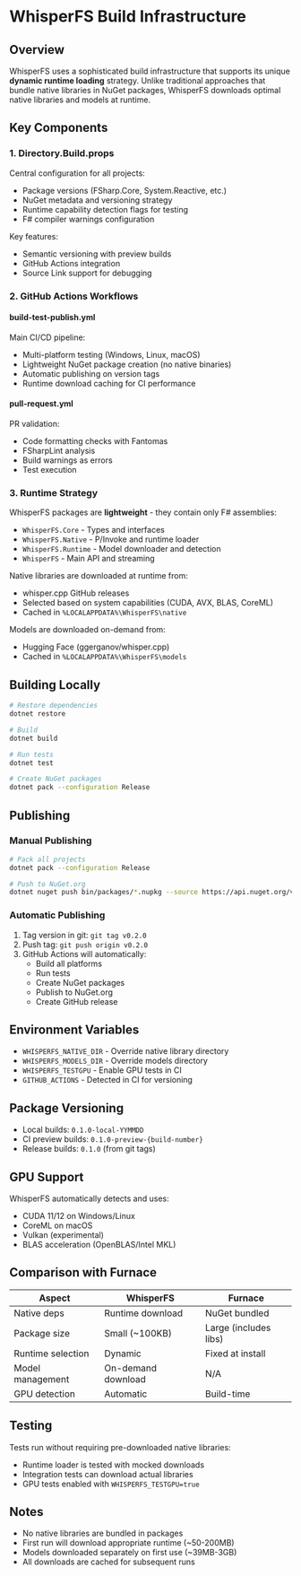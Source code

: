 # WhisperFS Build Infrastructure

## Overview

WhisperFS uses a sophisticated build infrastructure that supports its unique **dynamic runtime loading** strategy. Unlike traditional approaches that bundle native libraries in NuGet packages, WhisperFS downloads optimal native libraries and models at runtime.

## Key Components

### 1. Directory.Build.props
Central configuration for all projects:
- Package versions (FSharp.Core, System.Reactive, etc.)
- NuGet metadata and versioning strategy
- Runtime capability detection flags for testing
- F# compiler warnings configuration

Key features:
- Semantic versioning with preview builds
- GitHub Actions integration
- Source Link support for debugging

### 2. GitHub Actions Workflows

#### build-test-publish.yml
Main CI/CD pipeline:
- Multi-platform testing (Windows, Linux, macOS)
- Lightweight NuGet package creation (no native binaries)
- Automatic publishing on version tags
- Runtime download caching for CI performance

#### pull-request.yml
PR validation:
- Code formatting checks with Fantomas
- FSharpLint analysis
- Build warnings as errors
- Test execution

### 3. Runtime Strategy

WhisperFS packages are **lightweight** - they contain only F# assemblies:
- `WhisperFS.Core` - Types and interfaces
- `WhisperFS.Native` - P/Invoke and runtime loader
- `WhisperFS.Runtime` - Model downloader and detection
- `WhisperFS` - Main API and streaming

Native libraries are downloaded at runtime from:
- whisper.cpp GitHub releases
- Selected based on system capabilities (CUDA, AVX, BLAS, CoreML)
- Cached in `%LOCALAPPDATA%\WhisperFS\native`

Models are downloaded on-demand from:
- Hugging Face (ggerganov/whisper.cpp)
- Cached in `%LOCALAPPDATA%\WhisperFS\models`

## Building Locally

```bash
# Restore dependencies
dotnet restore

# Build
dotnet build

# Run tests
dotnet test

# Create NuGet packages
dotnet pack --configuration Release
```

## Publishing

### Manual Publishing
```bash
# Pack all projects
dotnet pack --configuration Release

# Push to NuGet.org
dotnet nuget push bin/packages/*.nupkg --source https://api.nuget.org/v3/index.json --api-key YOUR_KEY
```

### Automatic Publishing
1. Tag version in git: `git tag v0.2.0`
2. Push tag: `git push origin v0.2.0`
3. GitHub Actions will automatically:
   - Build all platforms
   - Run tests
   - Create NuGet packages
   - Publish to NuGet.org
   - Create GitHub release

## Environment Variables

- `WHISPERFS_NATIVE_DIR` - Override native library directory
- `WHISPERFS_MODELS_DIR` - Override models directory
- `WHISPERFS_TESTGPU` - Enable GPU tests in CI
- `GITHUB_ACTIONS` - Detected in CI for versioning

## Package Versioning

- Local builds: `0.1.0-local-YYMMDD`
- CI preview builds: `0.1.0-preview-{build-number}`
- Release builds: `0.1.0` (from git tags)

## GPU Support

WhisperFS automatically detects and uses:
- CUDA 11/12 on Windows/Linux
- CoreML on macOS
- Vulkan (experimental)
- BLAS acceleration (OpenBLAS/Intel MKL)

## Comparison with Furnace

| Aspect | WhisperFS | Furnace |
|--------|-----------|---------|
| Native deps | Runtime download | NuGet bundled |
| Package size | Small (~100KB) | Large (includes libs) |
| Runtime selection | Dynamic | Fixed at install |
| Model management | On-demand download | N/A |
| GPU detection | Automatic | Build-time |

## Testing

Tests run without requiring pre-downloaded native libraries:
- Runtime loader is tested with mocked downloads
- Integration tests can download actual libraries
- GPU tests enabled with `WHISPERFS_TESTGPU=true`

## Notes

- No native libraries are bundled in packages
- First run will download appropriate runtime (~50-200MB)
- Models downloaded separately on first use (~39MB-3GB)
- All downloads are cached for subsequent runs